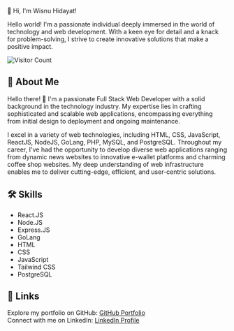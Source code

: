 👋 Hi, I'm Wisnu Hidayat!

Hello world! I'm a passionate individual deeply immersed in the world of technology and web development. With a keen eye for detail and a knack for problem-solving, I strive to create innovative solutions that make a positive impact.

![Visitor Count](https://visitor-badge.glitch.me/badge?page_id=wisnu31899.visitor-badge)

## 🚀 About Me

Hello there! 👋 I'm a passionate Full Stack Web Developer with a solid background in the technology industry. My expertise lies in crafting sophisticated and scalable web applications, encompassing everything from initial design to deployment and ongoing maintenance.

I excel in a variety of web technologies, including HTML, CSS, JavaScript, ReactJS, NodeJS, GoLang, PHP, MySQL, and PostgreSQL. Throughout my career, I've had the opportunity to develop diverse web applications ranging from dynamic news websites to innovative e-wallet platforms and charming coffee shop websites. My deep understanding of web infrastructure enables me to deliver cutting-edge, efficient, and user-centric solutions.

## 🛠 Skills

- React.JS
- Node.JS
- Express.JS
- GoLang
- HTML
- CSS
- JavaScript
- Tailwind CSS
- PostgreSQL

## 🔗 Links

Explore my portfolio on GitHub: [GitHub Portfolio](https://github.com/wisnu31899)  
Connect with me on LinkedIn: [LinkedIn Profile](https://www.linkedin.com/in/wisnu-hidayat)
